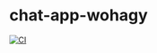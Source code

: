 # chat-app-wohagy
[![CI](https://github.com/TFS-iOS/chat-app-wohagy/actions/workflows/ios.yml/badge.svg)](https://github.com/TFS-iOS/chat-app-wohagy/actions/workflows/ios.yml)

